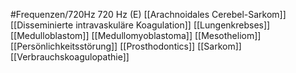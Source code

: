 #Frequenzen/720Hz
720 Hz (E)
[[Arachnoidales Cerebel-Sarkom]]
[[Disseminierte intravaskuläre Koagulation]]
[[Lungenkrebses]]
[[Medulloblastom]]
[[Medullomyoblastoma]]
[[Mesotheliom]]
[[Persönlichkeitsstörung]]
[[Prosthodontics]]
[[Sarkom]]
[[Verbrauchskoagulopathie]]